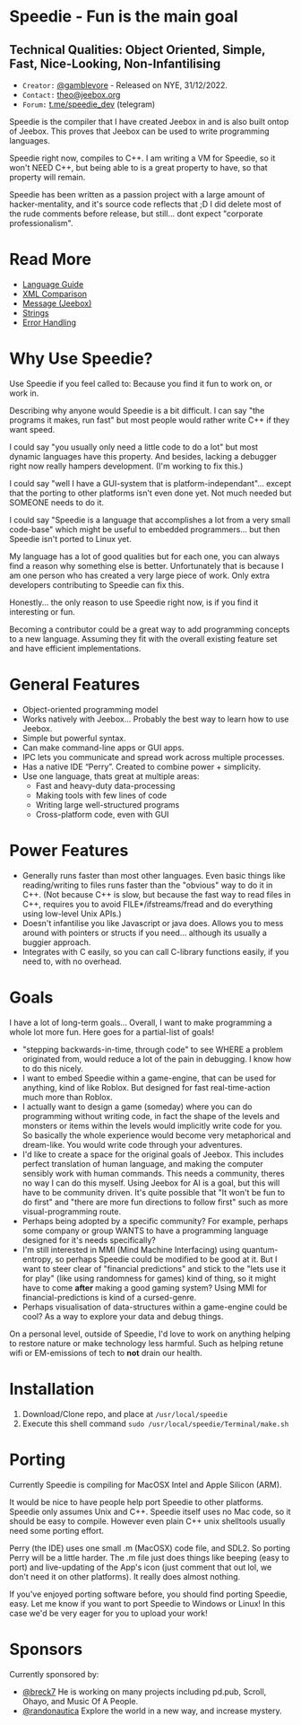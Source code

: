 
# Speedie - Fun is the main goal #
## Technical Qualities: Object Oriented, Simple, Fast, Nice-Looking, Non-Infantilising ##

* `Creator:` [@gamblevore](http://github.com/gamblevore/) - Released on NYE, 31/12/2022.
* `Contact:` [theo@jeebox.org](mailto:theo@jeebox.org)
* `Forum:` [t.me/speedie_dev](http://t.me/speedie_dev) (telegram)

Speedie is the compiler that I have created Jeebox in and is also built ontop of Jeebox. This proves that Jeebox can be used to write programming languages.

Speedie right now, compiles to C++. I am writing a VM for Speedie, so it won't NEED C++, but being able to is a great property to have, so that property will remain.

Speedie has been written as a passion project with a large amount of hacker-mentality, and it's source code reflects that ;D I did delete most of the rude comments before release, but still... dont expect "corporate professionalism".

# Read More #
* [Language Guide](Documentation/LanguageGuide.md)
* [XML Comparison](Documentation/xml.md)
* [Message (Jeebox)](Documentation/Message.md)
* [Strings](Documentation/Strings.md)
* [Error Handling](Documentation/Errors.md)



# Why Use Speedie? #

Use Speedie if you feel called to: Because you find it fun to work on, or work in.

Describing why anyone would Speedie is a bit difficult. I can say "the programs it makes, run fast" but most people would rather write C++ if they want speed.

I could say "you usually only need a little code to do a lot" but most dynamic languages have this property. And besides, lacking a debugger right now really hampers development. (I'm working to fix this.)

I could say "well I have a GUI-system that is platform-independant"... except that the porting to other platforms isn't even done yet. Not much needed but SOMEONE needs to do it.

I could say "Speedie is a language that accomplishes a lot from a very small code-base" which might be useful to embedded programmers... but then Speedie isn't ported to Linux yet.

My language has a lot of good qualities but for each one, you can always find a reason why something else is better. Unfortunately that is because I am one person who has created a very large piece of work. Only extra developers contributing to Speedie can fix this.

Honestly... the only reason to use Speedie right now, is if you find it interesting or fun.

Becoming a contributor could be a great way to add programming concepts to a new language. Assuming they fit with the overall existing feature set and have efficient implementations.


# General Features #
* Object-oriented programming model
* Works natively with Jeebox... Probably the best way to learn how to use Jeebox.
* Simple but powerful syntax.
* Can make command-line apps or GUI apps.
* IPC lets you communicate and spread work across multiple processes.
* Has a native IDE “Perry”. Created to combine power + simplicity.
* Use one language, thats great at multiple areas:
    * Fast and heavy-duty data-processing
    * Making tools with few lines of code
    * Writing large well-structured programs
    * Cross-platform code, even with GUI


# Power Features #
* Generally runs faster than most other languages. Even basic things like reading/writing to files runs faster than the "obvious" way to do it in C++. (Not because C++ is slow, but because the fast way to read files in C++, requires you to avoid FILE*/ifstreams/fread and do everything using low-level Unix APIs.)
* Doesn't infantilise you like Javascript or java does. Allows you to mess around with pointers or structs if you need... although its usually a buggier approach. 
* Integrates with C easily, so you can call C-library functions easily, if you need to, with no overhead.
	

# Goals #
I have a lot of long-term goals... Overall, I want to make programming a whole lot more fun. Here goes for a partial-list of goals!

* "stepping backwards-in-time, through code" to see WHERE a problem originated from, would reduce a lot of the pain in debugging. I know how to do this nicely.
* I want to embed Speedie within a game-engine, that can be used for anything, kind of like Roblox. But designed for fast real-time-action much more than Roblox.
* I actually want to design a game (someday) where you can do programming without writing code, in fact the shape of the levels and monsters or items within the levels would implicitly write code for you. So basically the whole experience would become very metaphorical and dream-like. You would write code through your adventures.
* I'd like to create a space for the original goals of Jeebox. This includes perfect translation of human language, and making the computer sensibly work with human commands. This needs a community, theres no way I can do this myself. Using Jeebox for AI is a goal, but this will have to be community driven. It's quite possible that "It won't be fun to do first" and "there are more fun directions to follow first" such as more visual-programming route.
* Perhaps being adopted by a specific community? For example, perhaps some company or group WANTS to have a programming language designed for it's needs specifically?
* I'm still interested in MMI (Mind Machine Interfacing) using quantum-entropy, so perhaps Speedie could be modified to be good at it. But I want to steer clear of "financial predictions" and stick to the "lets use it for play" (like using randomness for games) kind of thing, so it might have to come **after** making a good gaming system? Using MMI for financial-predictions is kind of a cursed-genre.
* Perhaps visualisation of data-structures within a game-engine could be cool? As a way to explore your data and debug things.

On a personal level, outside of Speedie, I'd love to work on anything helping to restore nature or make technology less harmful. Such as helping retune wifi or EM-emissions of tech to **not** drain our health.



# Installation #

1. Download/Clone repo, and place at `/usr/local/speedie`
2. Execute this shell command `sudo /usr/local/speedie/Terminal/make.sh`



# Porting #

Currently Speedie is compiling for MacOSX Intel and Apple Silicon (ARM).

It would be nice to have people help port Speedie to other platforms. Speedie only assumes Unix and C++. Speedie itself uses no Mac code, so it should be easy to compile. However even plain C++ unix shelltools usually need some porting effort.

Perry (the IDE) uses one small .m (MacOSX) code file, and SDL2. So porting Perry will be a little harder. The .m file just does things like beeping (easy to port) and live-updating of the App's icon (just comment that out lol, we don't need it on other platforms). It really does almost nothing.

If you've enjoyed porting software before, you should find porting Speedie, easy. Let me know if you want to port Speedie to Windows or Linux! In this case we'd be very eager for you to upload your work!

# Sponsors #

Currently sponsored by:

* [@breck7](http://pd.pub) He is working on many projects including pd.pub, Scroll, Ohayo, and Music Of A People.
* [@randonautica](https://randonautica.com/) Explore the world in a new way, and increase mystery.


